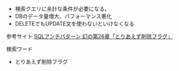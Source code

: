 - 検索クエリに余計な条件が必要になる。
- DBのデータ量増大、パフォーマンス悪化
- DELETEでもUPDATE文を使わないといけなくなる



参考サイト
[SQLアンチパターン 幻の第26章「とりあえず削除フラグ」](https://www.slideshare.net/t_wada/ronsakucasual)

検索ワード
- とりあえず削除フラグ